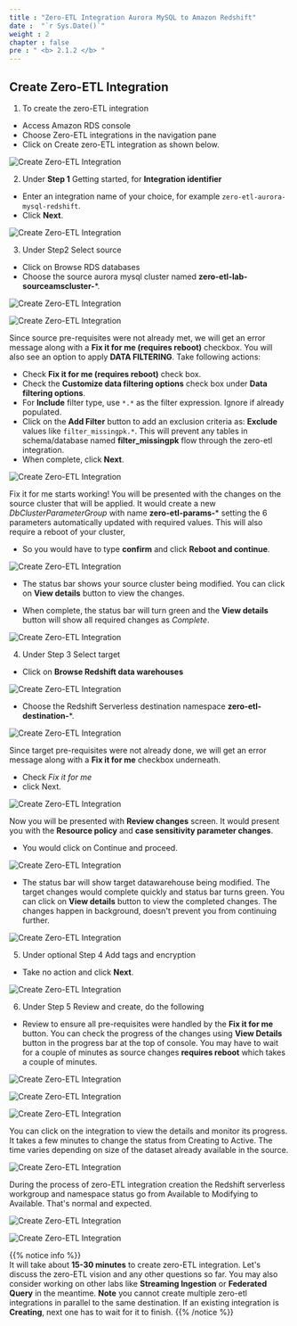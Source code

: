 ```yaml
---
title : "Zero-ETL Integration Aurora MySQL to Amazon Redshift"
date :  "`r Sys.Date()`" 
weight : 2 
chapter : false
pre : " <b> 2.1.2 </b> "
---
```


## Create Zero-ETL Integration
1. To create the zero-ETL integration
+ Access Amazon RDS console
+ Choose Zero-ETL integrations in the navigation pane
+ Click on Create zero-ETL integration as shown below.

![Create Zero-ETL Integration](/images/2.Zero-ETLIntegration/10.png)

2. Under **Step 1** Getting started, for **Integration identifier**
+ Enter an integration name of your choice, for example `zero-etl-aurora-mysql-redshift`. 
+ Click **Next**.

![Create Zero-ETL Integration](/images/2.Zero-ETLIntegration/11.png)

3. Under Step2 Select source 
+ Click on Browse RDS databases
+ Choose the source aurora mysql cluster named **zero-etl-lab-sourceamscluster-***.

![Create Zero-ETL Integration](/images/2.Zero-ETLIntegration/12.png)

![Create Zero-ETL Integration](/images/2.Zero-ETLIntegration/13.png)

Since source pre-requisites were not already met, we will get an error message along with a **Fix it for me (requires reboot)** checkbox. You will also see an option to apply **DATA FILTERING**. Take following actions:

+ Check **Fix it for me (requires reboot)** check box.
+ Check the **Customize data filtering options** check box under **Data filtering options**.
+ For **Include** filter type, use `*.*` as the filter expression. Ignore if already populated.
+ Click on the **Add Filter** button to add an exclusion criteria as: **Exclude** values like `filter_missingpk.*`. This will prevent any tables in schema/database named **filter_missingpk** flow through the zero-etl integration.
+ When complete, click **Next**.

![Create Zero-ETL Integration](/images/2.Zero-ETLIntegration/14.png)

Fix it for me starts working! You will be presented with the changes on the source cluster that will be applied. It would create a new *DbClusterParameterGroup* with name **zero-etl-params-*** setting the 6 parameters automatically updated with required values. This will also require a reboot of your cluster, 
+ So you would have to type **confirm** and click **Reboot and continue**.

![Create Zero-ETL Integration](/images/2.Zero-ETLIntegration/15.png)

+ The status bar shows your source cluster being modified. You can click on **View details** button to view the changes.

+ When complete, the status bar will turn green and the **View details** button will show all required changes as *Complete*.

![Create Zero-ETL Integration](/images/2.Zero-ETLIntegration/18.png)

4. Under Step 3 Select target 
+ Click on **Browse Redshift data warehouses**

![Create Zero-ETL Integration](/images/2.Zero-ETLIntegration/19.png)

+ Choose the Redshift Serverless destination namespace **zero-etl-destination-***.

![Create Zero-ETL Integration](/images/2.Zero-ETLIntegration/20.png)

Since target pre-requisites were not already done, we will get an error message along with a **Fix it for me** checkbox underneath.
+ Check *Fix it for me*
+ click Next.

![Create Zero-ETL Integration](/images/2.Zero-ETLIntegration/21.png)

Now you will be presented with **Review changes** screen. It would present you with the **Resource policy** and **case sensitivity parameter changes**. 

+ You would click on Continue and proceed.

![Create Zero-ETL Integration](/images/2.Zero-ETLIntegration/22.png)

+ The status bar will show target datawarehouse being modified. The target changes would complete quickly and status bar turns green. You can click on **View details** button to view the completed changes. The changes happen in background, doesn't prevent you from continuing further.

![Create Zero-ETL Integration](/images/2.Zero-ETLIntegration/23.png)

5. Under optional Step 4 Add tags and encryption
+ Take no action and click **Next**.

![Create Zero-ETL Integration](/images/2.Zero-ETLIntegration/24.png)

6. Under Step 5 Review and create, do the following
+ Review to ensure all pre-requisites were handled by the **Fix it for me** button. You can check the progress of the changes using **View Details** button in the progress bar at the top of console. You may have to wait for a couple of minutes as source changes **requires reboot** which takes a couple of minutes.

![Create Zero-ETL Integration](/images/2.Zero-ETLIntegration/25.png)

![Create Zero-ETL Integration](/images/2.Zero-ETLIntegration/26.png)

![Create Zero-ETL Integration](/images/2.Zero-ETLIntegration/27.png)

You can click on the integration to view the details and monitor its progress. It takes a few minutes to change the status from Creating to Active. The time varies depending on size of the dataset already available in the source.

![Create Zero-ETL Integration](/images/2.Zero-ETLIntegration/28.png)

During the process of zero-ETL integration creation the Redshift serverless workgroup and namespace status go from Available to Modifying to Available. That's normal and expected.

![Create Zero-ETL Integration](/images/2.Zero-ETLIntegration/29.png)

![Create Zero-ETL Integration](/images/2.Zero-ETLIntegration/30.png)

{{% notice info %}}  
It will take about **15-30 minutes** to create zero-ETL integration. Let's discuss the zero-ETL vision and any other questions so far. You may also consider working on other labs like **Streaming Ingestion** or **Federated Query** in the meantime. **Note** you cannot create multiple zero-etl integrations in parallel to the same destination. If an existing integration is **Creating**, next one has to wait for it to finish.
{{% /notice %}}

